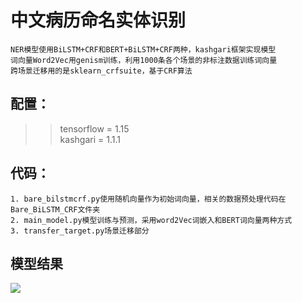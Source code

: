 # 中文病历命名实体识别
    NER模型使用BiLSTM+CRF和BERT+BiLSTM+CRF两种，kashgari框架实现模型
    词向量Word2Vec用genism训练，利用1000条各个场景的非标注数据训练词向量  
    跨场景迁移用的是sklearn_crfsuite，基于CRF算法

## 配置：
>> tensorflow = 1.15  
>> kashgari = 1.1.1

## 代码：
    1. bare_bilstmcrf.py使用随机向量作为初始词向量，相关的数据预处理代码在Bare_BiLSTM_CRF文件夹  
    2. main_model.py模型训练与预测，采用word2Vec词嵌入和BERT词向量两种方式  
    3. transfer_target.py场景迁移部分  
    
  
## 模型结果
![](https://github.com/Fitnessnlp/Clinical_ner/raw/tree/master/Bare_BiLSTM_CRF/1610012131(1).png) 
